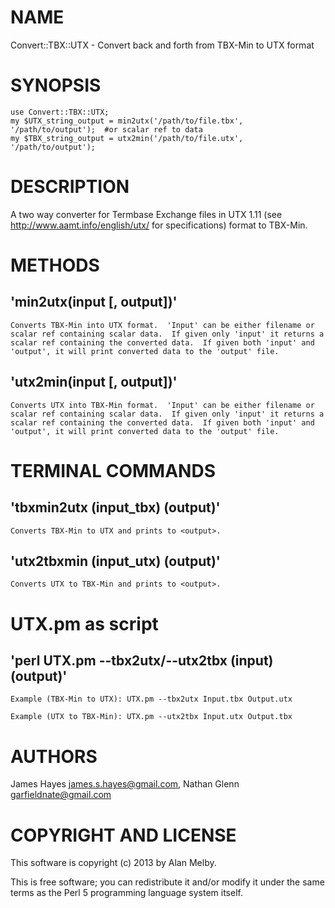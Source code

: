 # NAME

Convert::TBX::UTX - Convert back and forth from TBX-Min to UTX format

# SYNOPSIS

	use Convert::TBX::UTX;
	my $UTX_string_output = min2utx('/path/to/file.tbx', '/path/to/output');  #or scalar ref to data
	my $TBX_string_output = utx2min('/path/to/file.utx', '/path/to/output');  

# DESCRIPTION

A two way converter for Termbase Exchange files in UTX 1.11 (see http://www.aamt.info/english/utx/ for specifications) format to TBX-Min.

# METHODS

## 'min2utx(input [, output])'

	Converts TBX-Min into UTX format.  'Input' can be either filename or scalar ref containing scalar data.  If given only 'input' it returns a scalar ref containing the converted data.  If given both 'input' and 'output', it will print converted data to the 'output' file.

## 'utx2min(input [, output])'

	Converts UTX into TBX-Min format.  'Input' can be either filename or scalar ref containing scalar data.  If given only 'input' it returns a scalar ref containing the converted data.  If given both 'input' and 'output', it will print converted data to the 'output' file.

# TERMINAL COMMANDS

## 'tbxmin2utx (input_tbx) (output)'

	Converts TBX-Min to UTX and prints to <output>.

## 'utx2tbxmin (input_utx) (output)'

	Converts UTX to TBX-Min and prints to <output>.

# UTX.pm as script

## 'perl UTX.pm --tbx2utx/--utx2tbx (input) (output)'

	Example (TBX-Min to UTX): UTX.pm --tbx2utx Input.tbx Output.utx

	Example (UTX to TBX-Min): UTX.pm --utx2tbx Input.utx Output.tbx

# AUTHORS

James Hayes <james.s.hayes@gmail.com>,
Nathan Glenn <garfieldnate@gmail.com>

# COPYRIGHT AND LICENSE

This software is copyright (c) 2013 by Alan Melby.

This is free software; you can redistribute it and/or modify it under
the same terms as the Perl 5 programming language system itself.

